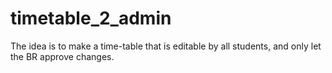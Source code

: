 # timetable_2_admin
The idea is to make a time-table that is editable by all students, and only let the BR approve changes.
